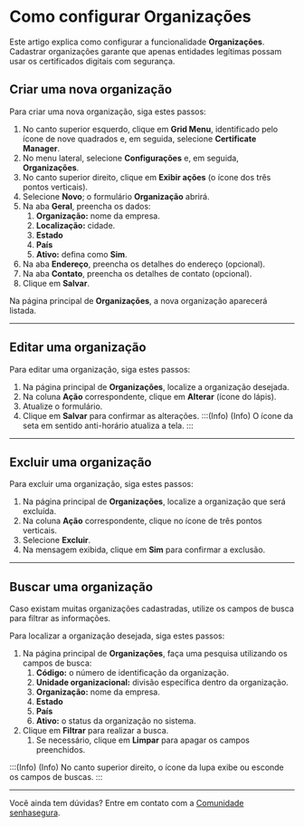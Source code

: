 # Como configurar Organizações

Este artigo explica como configurar a funcionalidade **Organizações**. Cadastrar organizações garante que apenas entidades legítimas possam usar os certificados digitais com segurança.

## Criar uma nova organização
Para criar uma nova organização, siga estes passos:

1. No canto superior esquerdo, clique em **Grid Menu**, identificado pelo ícone de nove quadrados e, em seguida, selecione **Certificate Manager**.
2. No menu lateral, selecione **Configurações** e, em seguida, **Organizações**.
3. No canto superior direito, clique em **Exibir ações** (o ícone dos três pontos verticais).
4. Selecione **Novo**; o formulário **Organização** abrirá.
5. Na aba **Geral**, preencha os dados:
    1. **Organização:** nome da empresa.
    2. **Localização:** cidade.	
    3. **Estado**
    4. **País**
    5. **Ativo:** defina como **Sim**.
6. Na aba **Endereço**, preencha os detalhes do endereço (opcional). 
7. Na aba **Contato**, preencha os detalhes de contato (opcional).
8. Clique em **Salvar**.

Na página principal de **Organizações**, a nova organização aparecerá listada.

* * *
## Editar uma organização

Para editar uma organização, siga estes passos:

1. Na página principal de **Organizações**, localize a organização desejada.
2. Na coluna **Ação** correspondente, clique em **Alterar** (ícone do lápis).
3. Atualize o formulário.
4. Clique em **Salvar** para confirmar as alterações.
:::(Info) (Info)
O ícone da seta em sentido anti-horário atualiza a tela.
:::
***
## Excluir uma organização
Para excluir uma organização, siga estes passos:

1. Na página principal de **Organizações**, localize a organização que será excluída.
2. Na coluna **Ação** correspondente, clique no ícone de três pontos verticais.
3. Selecione **Excluir**.
4. Na mensagem exibida, clique em **Sim** para confirmar a exclusão.
***
## Buscar uma organização
Caso existam muitas organizações cadastradas, utilize os campos de busca para filtrar as informações. 

Para localizar a organização desejada, siga estes passos:

1. Na página principal de **Organizações**, faça uma pesquisa utilizando os campos de busca:
    1. **Código:** o número de identificação da organização.
    2. **Unidade organizacional:** divisão específica dentro da organização.
    3. **Organização:** nome da empresa.
    4. **Estado** 
    5. **País**
    6. **Ativo:** o status da organização no sistema.
2. Clique em **Filtrar** para realizar a busca.
    1. Se necessário, clique em **Limpar** para apagar os campos preenchidos.

:::(Info) (Info)
No canto superior direito, o ícone da lupa exibe ou esconde os campos de buscas. 
:::
***
Você ainda tem dúvidas? Entre em contato com a [Comunidade senhasegura](https://community.senhasegura.io/).
